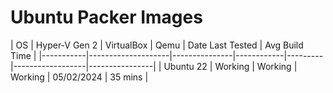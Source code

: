 # Ubuntu Packer Images

| OS        | Hyper-V Gen 2 | VirtualBox | Qemu    | Date Last Tested | Avg Build Time |
|-----------|--------------------|---------------|------------|---------|------------------|----------------|
| Ubuntu 22 | Working       | Working    | Working | 05/02/2024       | 35 mins        |
